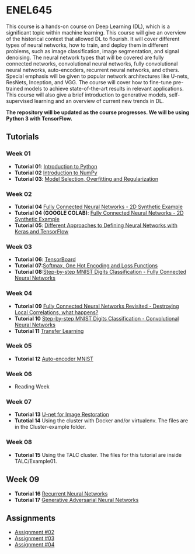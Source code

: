 # ENEL645 

This course is a hands-on course on Deep Learning (DL), which is a significant topic within machine learning.   This course will give an overview of the historical context that allowed DL to flourish. It will cover different types of neural networks, how to train, and deploy them in different problems, such as image classification, image segmentation, and signal denoising. The neural network types that will be covered are fully connected networks, convolutional neural networks, fully convolutional neural networks, auto-encoders, recurrent neural networks, and others. Special emphasis will be given to popular network architectures like U-nets, ResNets, Inception, and VGG. The course will cover how to fine-tune pre-trained models to achieve state-of-the-art results in relevant applications. This course will also give a brief introduction to generative models, self-supervised learning and an overview of current new trends in DL.

**The repository will be updated as the course progresses. We will be using Python 3 with TensorFlow.**

## Tutorials

### Week 01  
- **Tutorial 01**: [Introduction to Python](JNotebooks/tutorial01-python.ipynb)
- **Tutorial 02** [Introduction to NumPy](JNotebooks/tutorial02-numpy.ipynb)
- **Tutorial 03**: [Model Selection, Overfitting and Regularization](JNotebooks/tutorial03-overfitting_regularization.ipynb)

### Week 02  
- **Tutorial 04** [Fully Connected Neural Networks - 2D Synthetic Example ](JNotebooks/tutorial04_fully_connected_neural_network_2D_synthetic_example.ipynb)
- **Tutorial 04 (GOOGLE COLAB)**: [Fully Connected Neural Networks - 2D Synthetic Example ](JNotebooks/tutorial04_fully_connected_neural_network_2D_synthetic_example_colab.ipynb)
- **Tutorial 05**: [Different Approaches to Defining Neural Networks with Keras and TensorFlow](JNotebooks/tutorial05_different_approaches_to_define_neural_networks_keras.ipynb)

### Week 03  
- **Tutorial 06**: [TensorBoard](JNotebooks/tutorial06_tensorboard.ipynb)
- **Tutorial 07**:[Softmax, One Hot Encoding and Loss Functions](JNotebooks/tutorial07_softmax_one_hot_encoding_loss_functions.ipynb)
- **Tutorial 08**:[Step-by-step MNIST Digits Classification - Fully Connected Neural Networks](JNotebooks/tutorial08_step_by_step_MNIST_digits_classification.ipynb)

### Week 04
- **Tutorial 09** [Fully Connected Neural Networks Revisited - Destroying Local Correlations, what happens?](JNotebooks/tutorial09_fully_connected_neural_networks_revisited.ipynb)
- **Tutorial 10** [Step-by-step MNIST Digits Classification - Convolutional Neural Networks](JNotebooks/tutorial10_step_by_step_MNIST_digits_classification_cnn.ipynb)
- **Tutorial 11** [Transfer Learning](JNotebooks/tutorial11_transfer_learning_imagenet.ipynb)

### Week 05
- **Tutorial 12** [Auto-encoder MNIST](JNotebooks/tutorial12_auto_encoder_mnist.ipynb)


### Week 06
- Reading Week

### Week 07
- **Tutorial 13** [U-net for Image Restoration](JNotebooks/tutorial13_unet_jpeg_restoration.ipynb)
- **Tutotial 14** Using the cluster with Docker and/or virtualenv. The files are in the Cluster-example folder.

### Week 08
- **Tutorial 15** Using the TALC cluster. The files for this tutorial are inside TALC/Example01.

## Week 09
- **Tutorial 16** [Recurrent Neural Networks](JNotebooks/tutorial14_recurrent_neural_networks.ipynb)
- **Tutorial 17** [Generative Adversarial Neural Networks](JNotebooks/tutorial15_generative_adversarial_networks.ipynb)


## Assignments

- [Assignment #02](Assignments/assignment02.ipynb)
- [Assignment #03](Assignments/assignment03.ipynb)
- [Assignment #04](Assignments/assignment04.ipynb)
